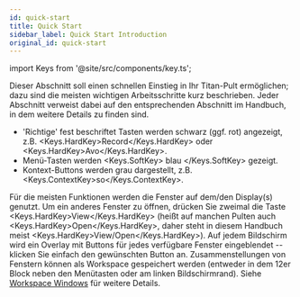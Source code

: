 ```yaml
---
id: quick-start
title: Quick Start
sidebar_label: Quick Start Introduction
original_id: quick-start
---
```


import Keys from '@site/src/components/key.ts';

Dieser Abschnitt soll einen schnellen Einstieg in Ihr Titan-Pult
ermöglichen; dazu sind die meisten wichtigen Arbeitsschritte kurz
beschrieben. Jeder Abschnitt verweist dabei auf den entsprechenden
Abschnitt im Handbuch, in dem weitere Details zu finden sind.

-	'Richtige' fest beschriftet Tasten werden schwarz (ggf. rot) angezeigt,
	z.B. <Keys.HardKey>Record</Keys.HardKey> oder <Keys.HardKey>Avo</Keys.HardKey>.
-	Menü-Tasten werden <Keys.SoftKey> blau </Keys.SoftKey> gezeigt. 
-	Kontext-Buttons werden grau dargestellt, z.B. <Keys.ContextKey>so</Keys.ContextKey>.


Für die meisten Funktionen werden die Fenster auf dem/den Display(s)
genutzt. Um ein anderes Fenster zu öffnen, drücken Sie zweimal die Taste
<Keys.HardKey>View</Keys.HardKey> (heißt auf manchen Pulten auch <Keys.HardKey>Open</Keys.HardKey>, daher steht in diesem
Handbuch meist <Keys.HardKey>View/Open</Keys.HardKey>). Auf jedem Bildschirm wird ein Overlay mit
Buttons für jedes verfügbare Fenster eingeblendet -- klicken Sie einfach
den gewünschten Button an. Zusammenstellungen von Fenstern können als
Workspace gespeichert werden (entweder in dem 12er Block neben den
Menütasten oder am linken Bildschirmrand). Siehe [Workspace Windows](./titan-basics/workspace-windows.md) für weitere Details.
